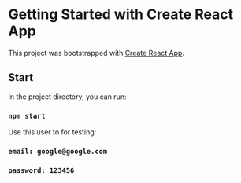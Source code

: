 # Getting Started with Create React App

This project was bootstrapped with [Create React App](https://github.com/facebook/create-react-app).

## Start

In the project directory, you can run:

### `npm start`

Use this user to for testing:

### `email: google@google.com`
### `password: 123456`
